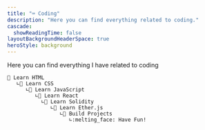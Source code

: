 ```yaml
---
title: "⌨️ Coding"
description: "Here you can find everything related to coding."
cascade:
  showReadingTime: false
layoutBackgroundHeaderSpace: true
heroStyle: background
---
```

Here you can find everything I have related to coding
```
📂 Learn HTML 
   ∟📂 Learn CSS
      ∟📂 Learn JavaScript
         ∟📂 Learn React
           ∟📂 Learn Solidity
              ∟📂 Learn Ether.js
                 ∟📂 Build Projects
                    ∟:melting_face: Have Fun!              
```